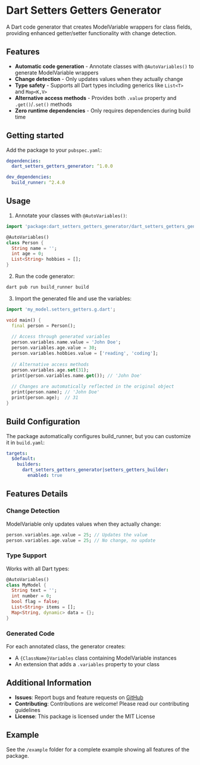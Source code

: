<!-- 
This README describes the package. If you publish this package to pub.dev,
this README's contents appear on the landing page for your package.

For information about how to write a good package README, see the guide for
[writing package pages](https://dart.dev/tools/pub/writing-package-pages). 

For general information about developing packages, see the Dart guide for
[creating packages](https://dart.dev/guides/libraries/create-packages)
and the Flutter guide for
[developing packages and plugins](https://flutter.dev/to/develop-packages). 
-->

# Dart Setters Getters Generator

A Dart code generator that creates ModelVariable wrappers for class fields, providing enhanced getter/setter functionality with change detection.

## Features

- **Automatic code generation** - Annotate classes with `@AutoVariables()` to generate ModelVariable wrappers
- **Change detection** - Only updates values when they actually change
- **Type safety** - Supports all Dart types including generics like `List<T>` and `Map<K,V>`
- **Alternative access methods** - Provides both `.value` property and `.get()`/`.set()` methods
- **Zero runtime dependencies** - Only requires dependencies during build time

## Getting started

Add the package to your `pubspec.yaml`:

```yaml
dependencies:
  dart_setters_getters_generator: ^1.0.0

dev_dependencies:
  build_runner: ^2.4.0
```

## Usage

1. Annotate your classes with `@AutoVariables()`:

```dart
import 'package:dart_setters_getters_generator/dart_setters_getters_generator.dart';

@AutoVariables()
class Person {
  String name = '';
  int age = 0;
  List<String> hobbies = [];
}
```

2. Run the code generator:

```bash
dart pub run build_runner build
```

3. Import the generated file and use the variables:

```dart
import 'my_model.setters_getters.g.dart';

void main() {
  final person = Person();
  
  // Access through generated variables
  person.variables.name.value = 'John Doe';
  person.variables.age.value = 30;
  person.variables.hobbies.value = ['reading', 'coding'];
  
  // Alternative access methods
  person.variables.age.set(31);
  print(person.variables.name.get()); // 'John Doe'
  
  // Changes are automatically reflected in the original object
  print(person.name); // 'John Doe'
  print(person.age);  // 31
}
```

## Build Configuration

The package automatically configures build_runner, but you can customize it in `build.yaml`:

```yaml
targets:
  $default:
    builders:
      dart_setters_getters_generator|setters_getters_builder:
        enabled: true
```

## Features Details

### Change Detection
ModelVariable only updates values when they actually change:

```dart
person.variables.age.value = 25; // Updates the value
person.variables.age.value = 25; // No change, no update
```

### Type Support
Works with all Dart types:

```dart
@AutoVariables()
class MyModel {
  String text = '';
  int number = 0;
  bool flag = false;
  List<String> items = [];
  Map<String, dynamic> data = {};
}
```

### Generated Code
For each annotated class, the generator creates:
- A `{ClassName}Variables` class containing ModelVariable instances
- An extension that adds a `.variables` property to your class

## Additional Information

- **Issues**: Report bugs and feature requests on [GitHub](https://github.com/your_username/dart_setters_getters_generator/issues)
- **Contributing**: Contributions are welcome! Please read our contributing guidelines
- **License**: This package is licensed under the MIT License

## Example

See the `/example` folder for a complete example showing all features of the package.
